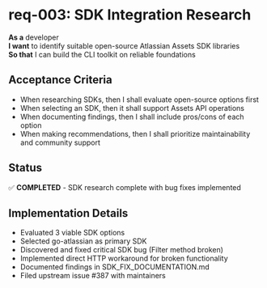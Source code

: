 # req-003: SDK Integration Research

**As a** developer  
**I want** to identify suitable open-source Atlassian Assets SDK libraries  
**So that** I can build the CLI toolkit on reliable foundations

## Acceptance Criteria
- When researching SDKs, then I shall evaluate open-source options first
- When selecting an SDK, then it shall support Assets API operations
- When documenting findings, then I shall include pros/cons of each option
- When making recommendations, then I shall prioritize maintainability and community support

## Status
✅ **COMPLETED** - SDK research complete with bug fixes implemented

## Implementation Details
- Evaluated 3 viable SDK options
- Selected go-atlassian as primary SDK
- Discovered and fixed critical SDK bug (Filter method broken)
- Implemented direct HTTP workaround for broken functionality
- Documented findings in SDK_FIX_DOCUMENTATION.md
- Filed upstream issue #387 with maintainers